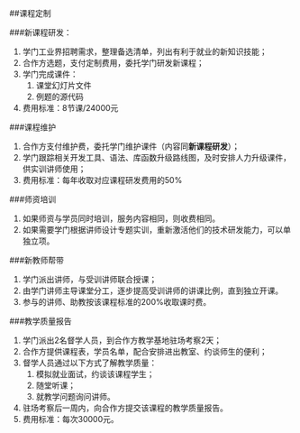 ##课程定制

###新课程研发：
1. 学门工业界招聘需求，整理备选清单，列出有利于就业的新知识技能；
2. 合作方选题，支付定制费用，委托学门研发新课程；
3. 学门完成课件：
	1. 课堂幻灯片文件
	2. 例题的源代码
4. 费用标准：8节课/24000元

###课程维护
1. 合作方支付维护费，委托学门维护课件（内容同**新课程研发**）；
2. 学门跟踪相关开发工具、语法、库函数升级路线图，及时安排人力升级课件，供实训讲师使用；
3. 费用标准：每年收取对应课程研发费用的50%

###师资培训
1. 如果师资与学员同时培训，服务内容相同，则收费相同。
2. 如果需要学门根据讲师设计专题实训，重新激活他们的技术研发能力，可以单独立项。

###新教师帮带
1. 学门派出讲师，与受训讲师联合授课；
2. 由学门讲师主导课堂分工，逐步提高受训讲师的讲课比例，直到独立开课。
3. 参与的讲师、助教按该课程标准的200%收取课时费。 

###教学质量报告
1. 学门派出2名督学人员，到合作方教学基地驻场考察2天；
2. 合作方提供课程表，学员名单，配合安排进出教室、约谈师生的便利；
3. 督学人员通过以下方式了解教学质量：
	1. 模拟就业面试，约谈该课程学生；
	2. 随堂听课；
	3. 就教学问题询问讲师。
5. 驻场考察后一周内，向合作方提交该课程的教学质量报告。
6. 费用标准：每次30000元。
